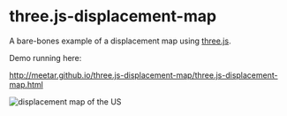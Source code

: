 three.js-displacement-map
=========================

A bare-bones example of a displacement map using [three.js](https://github.com/mrdoob/three.js/).

Demo running here:

http://meetar.github.io/three.js-displacement-map/three.js-displacement-map.html

![displacement map of the US](http://zoomy.net/three.js-displacement-map/screenshot.png)
